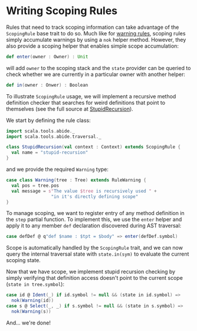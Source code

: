 # Writing Scoping Rules

Rules that need to track scoping information can take advantage of the `ScopingRule` base trait to do so. Much like for [warning rules](/wiki/traversal/warning-rules.md), scoping rules simply accumulate warnings by using a `nok` helper method. However, they also provide a scoping helper that enables simple scope accumulation:
```scala
def enter(owner : Owner) : Unit
```
will add `owner` to the scoping stack and the `state` provider can be queried to check whether we are currently in a particular owner with another helper:
```scala
def in(owner : Onwer) : Boolean
```

To illustrate `ScopingRule` usage, we will implement a recursive method definition checker that searches for weird definitions that point to themselves (see the full source at [StupidRecursion](/rules/samples/src/StupidRecursion.scala)).

We start by defining the rule class:
```scala
import scala.tools.abide._
import scala.tools.abide.traversal._

class StupidRecursion(val context : Context) extends ScopingRule {
  val name = "stupid-recursion"
}
```
and we provide the required `Warning` type:
```scala
case class Warning(tree : Tree) extends RuleWarning {
  val pos = tree.pos
  val message = s"The value $tree is recursively used " +
                 "in it's directly defining scope"
}
```

To manage scoping, we want to register entry of any method definition in the `step` partial function. To implement this, we use the `enter` helper and apply it to any member `def` declaration discovered during AST traversal:
```scala
case defDef @ q"def $name : $tpt = $body" => enter(defDef.symbol)
```

Scope is automatically handled by the `ScopingRule` trait, and we can now query the internal traversal state with `state.in(sym)` to evaluate the current scoping state.

Now that we have scope, we implement stupid recursion checking by simply verifying that definition access doesn't point to the current scope (`state in tree.symbol`):
```scala
case id @ Ident(_) if id.symbol != null && (state in id.symbol) =>
  nok(Warning(id))
case s @ Select(_, _) if s.symbol != null && (state in s.symbol) =>
  nok(Warning(s))
```

And... we're done!
